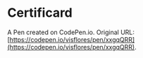 # Certificard

A Pen created on CodePen.io. Original URL: [https://codepen.io/visflores/pen/xxgqQRR](https://codepen.io/visflores/pen/xxgqQRR).


